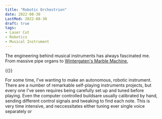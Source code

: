 ```yaml
---
title: "Robotic Orchestrion"
date: 2022-08-30
LastMod: 2022-08-30
draft: true
tags:
- Laser Cut
- Robotics
- Musical Instrument
---
```


The engineering behind musical instruments has always fascinated me. From massive pipe organs to [Wintergaten's Marble Machine](https://www.youtube.com/watch?v=IvUU8joBb1Q), 

{{<youtube I3JuxU60OvA >}}

For some time, I've wanting to make an autonomous, robotic instrument. There are a number of remarkable self-playing instruments projects, but every one I've seen requires being carefully set up and tuned before playing. Even the computer controlled buildsare usually calibrated by hand, sending different control signals and tweaking to find each note. This is very time intensive, and neccessitates either tuning ever single voice separately or 
